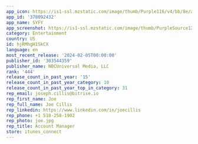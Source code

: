 ```yaml
---
app_icon: https://is1-ssl.mzstatic.com/image/thumb/Purple116/v4/bb/8e/ac/bb8eac65-4139-5018-9d4e-e39fc3bb7afd/AppIcon-1x_U007emarketing-0-7-0-0-0-85-220-0.png/1024x1024bb.png
app_id: '378092432'
app_name: SYFY
app_screenshot: https://is1-ssl.mzstatic.com/image/thumb/PurpleSource124/v4/5b/40/12/5b401229-836c-81ac-4687-d574fc1bac58/94a67e3e-6d51-4e00-8522-19cfc869bd40_01_SyFy_storescreen_home.png/1242x2688bb.png
category: Entertainment
country: US
id: hjRMhgH1SkCX
language: en
most_recent_release: '2024-02-05T00:00:00'
publisher_id: '303544359'
publisher_name: NBCUniversal Media, LLC
rank: '444'
release_count_in_past_year: '15'
release_count_in_past_year_category: 10
release_count_in_past_year_top_in_category: 31
rep_email: joseph.cillis@bitrise.io
rep_first_name: Joe
rep_full_name: Joe Cillis
rep_linkedin: https://www.linkedin.com/in/joecillis
rep_phone: +1 518-258-1902
rep_photo: joe.jpg
rep_title: Account Manager
store: itunes_connect
---
```

